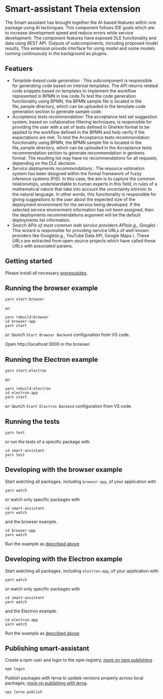 # Smart-assistant Theia extension
The Smart-assistant has brought together the AI-based features within one package using AI techniques. This component follows IDE goals which are to increase development speed and reduce errors while service development. The component features have exposed DLE functionality and data using REST API. Outputs of subcomponents, including proposed model results, This extension provide interface for using model and some models running continuously in the background as plugins.

## Featuers

- *Template-based code generation* :   This subcomponent is responsible for generating code based on internal templates. The API returns related code snippets based on templates to implement the workflow represented in BPMN in low code.To test the code generation functionality using BPMN, the BPMN sample file is located in the file_sample directory, which can be uploaded in the template code generation section to generate sample code.  
- *Acceptance tests recommendation*: The acceptance test set suggestion system, based on collaborative filtering techniques, is responsible for providing the user with a set of tests defined in Gherkin format to be applied to the workflow defined in the BPMN and help verify if the expectations are met. To test the Acceptance tests recommendation functionality using BPMN, the BPMN sample file is located in the file_sample directory, which can be uploaded in the Acceptance tests recommendation section to generate recommendation in genkens format. The resulting list may have no recommendations for all requests, depending on the DLE decision.
- *Service deployments recommendations* : The resource estimation system has been designed within the formal framework of fuzzy inference systems (FIS). In this case, the aim is to capture the common relationships, understandable to human experts in this field, in rules of a mathematical nature that take into account the uncertainty intrinsic to the natural language. In other words,  this functionality is responsible for giving suggestions to the user about the expected size of the deployment environment for the service being developed. If the selected service environment information has not been assigned, then the deployments recommendations argument will be the default deployments list information.
- *Search APIs of most common web service providers APIs(e.g., Google)* : This wizard is responsible for providing service URLs of well-known providers like Google(e.g.,  YouTube Data API, Google Maps ). These URLs are extracted from open-source projects which have called these URLs with associated params. 

## Getting started

Please install all necessary [prerequisites](https://github.com/eclipse-theia/theia/blob/master/doc/Developing.md#prerequisites).

## Running the browser example

    yarn start:browser

*or:*

    yarn rebuild:browser
    cd browser-app
    yarn start

*or:* launch `Start Browser Backend` configuration from VS code.

Open http://localhost:3000 in the browser.

## Running the Electron example

    yarn start:electron

*or:*

    yarn rebuild:electron
    cd electron-app
    yarn start

*or:* launch `Start Electron Backend` configuration from VS code.


## Running the tests

    yarn test

*or* run the tests of a specific package with

    cd smart-assistant
    yarn test


## Developing with the browser example

Start watching all packages, including `browser-app`, of your application with

    yarn watch

*or* watch only specific packages with

    cd smart-assistant
    yarn watch

and the browser example.

    cd browser-app
    yarn watch

Run the example as [described above](#Running-the-browser-example)
## Developing with the Electron example

Start watching all packages, including `electron-app`, of your application with

    yarn watch

*or* watch only specific packages with

    cd smart-assistant
    yarn watch

and the Electron example.

    cd electron-app
    yarn watch

Run the example as [described above](#Running-the-Electron-example)

## Publishing smart-assistant

Create a npm user and login to the npm registry, [more on npm publishing](https://docs.npmjs.com/getting-started/publishing-npm-packages).

    npm login

Publish packages with lerna to update versions properly across local packages, [more on publishing with lerna](https://github.com/lerna/lerna#publish).

    npx lerna publish
